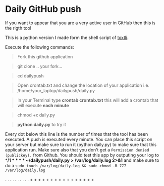 # Daily GitHub push

If you want to appear that you are a very active user in GitHub then this is the rigth tool

This is a python version I made form the shell script of [toxtli](https://github.com/toxtli/dailypush).

Execute the following commands:

> Fork this github application

> git clone .. your fork...

> cd dailypush

> Open crontab.txt and change the location of your application i.e. /home/your_laptop/dailypush/daily.py

> In your Terminal type **crontab crontab.txt** this will add a crontab that will execute **each minute**

> chmod +x daily.py

> **python daily.py** to try it

Every dot below this line is the number of times that the tool has been executed. A push is executed every minute. You can place this script on your server but make sure to run it (python daily.py) to make sure that this application run. Make sure also that you don't get a `Permission denied (publickey).` from Github. You should test this app by outputing your log to ***/1 * * * * ~/dailypush/daily.py > /var/log/daily.log 2>&1** and make sure to do a `sudo touch /var/log/daily.log && sudo chmod -R 777 /var/log/daily.log`

. . . . . . . . . . + + + + + + + + + + + + + + + +